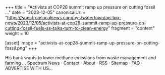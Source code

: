 +++
title = "Activists at COP28 summit ramp up pressure on cutting fossil ..."
date = "2023-12-05"
canonicalUrl = "https://spectrumlocalnews.com/nys/watertown/ap-top-news/2023/12/05/activists-at-cop28-summit-ramp-up-pressure-on-cutting-fossil-fuels-as-talks-turn-to-clean-energy"
fragment = "content"
weight = 10

[asset]
    image = "activists-at-cop28-summit-ramp-up-pressure-on-cutting-fossil.png"
+++

His bank wants to lower methane emissions from waste management and farming 
... Spectrum News · Contact · About · RSS · Sitemap · FAQ · ADVERTISE WITH 
US...
